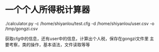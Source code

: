 # 一个个人所得税计算器

./calculator.py -c /home/shiyanlou/test.cfg -d /home/shiyanlou/user.csv -o /tmp/gongzi.csv

获取cfg中的信息，还有user中的信息，计算出个人税，保存在gongzi文件里
主要考察，类的操作，基本语法，文件读取等等